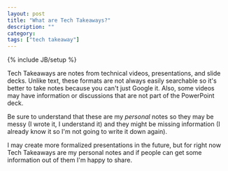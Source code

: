 ```yaml
---
layout: post
title: "What are Tech Takeaways?"
description: ""
category: 
tags: ["tech takeaway"]
---
```

{% include JB/setup %}

Tech Takeaways are notes from technical videos, presentations, and slide decks.  Unlike text, these formats are not always easily searchable so it's better to take notes because you can't just Google it.  Also, some videos may have information or discussions that are not part of the PowerPoint deck.

Be sure to understand that these are my *personal* notes so they may be messy (I wrote it, I understand it) and they might be missing information (I already know it so I'm not going to write it down again).

I may create more formalized presentations in the future, but for right now Tech Takeaways are my personal notes and if people can get some information out of them I'm happy to share.